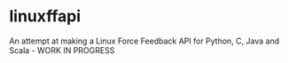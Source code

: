 # linuxffapi
An attempt at making a Linux Force Feedback API for Python, C, Java and Scala - WORK IN PROGRESS

